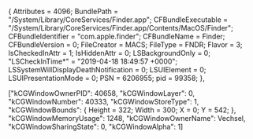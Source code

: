  
{
    Attributes = 4096;
    BundlePath = "/System/Library/CoreServices/Finder.app";
    CFBundleExecutable = "/System/Library/CoreServices/Finder.app/Contents/MacOS/Finder";
    CFBundleIdentifier = "com.apple.finder";
    CFBundleName = Finder;
    CFBundleVersion = 0;
    FileCreator = MACS;
    FileType = FNDR;
    Flavor = 3;
    IsCheckedInAttr = 1;
    IsHiddenAttr = 0;
    LSBackgroundOnly = 0;
    "LSCheckInTime*" = "2019-04-18 18:49:57 +0000";
    LSSystemWillDisplayDeathNotification = 0;
    LSUIElement = 0;
    LSUIPresentationMode = 0;
    PSN = 6206955;
    pid = 99358;
},

["kCGWindowOwnerPID": 40658, 
"kCGWindowLayer": 0, 
"kCGWindowNumber": 40333, 
"kCGWindowStoreType": 1,
"kCGWindowBounds": {
Height = 322;
Width = 300;
X = 0;
Y = 542;
}, "kCGWindowMemoryUsage": 1248, "kCGWindowOwnerName": Vechsel, "kCGWindowSharingState": 0, "kCGWindowAlpha": 1]
